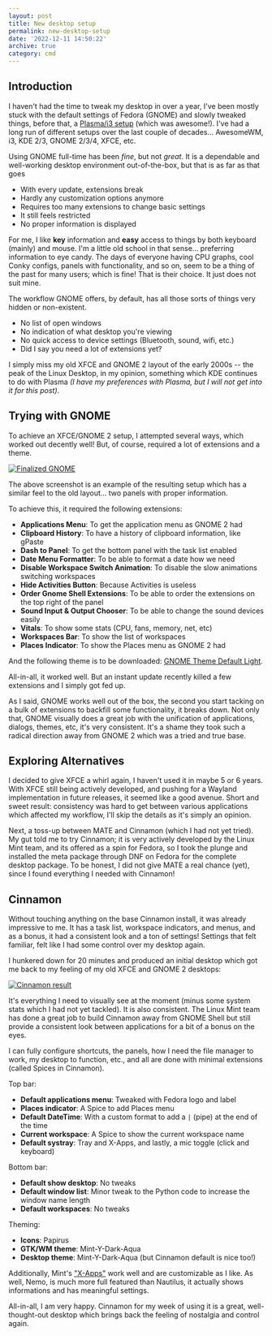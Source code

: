 ```yaml
---
layout: post
title: New desktop setup
permalink: new-desktop-setup
date: '2022-12-11 14:50:22'
archive: true
category: cmd
---
```


## Introduction

I haven't had the time to tweak my desktop in over a year, I've been mostly stuck with the default settings of Fedora (GNOME) and slowly tweaked things, before that, a [Plasma/i3 setup](/i3-plasma-a-solid-match) (which was awesome!). I've had a long run of different setups over the last couple of decades... AwesomeWM, i3, KDE 2/3, GNOME 2/3/4, XFCE, etc.

Using GNOME full-time has been *fine*, but not *great*. It is a dependable and well-working desktop environment out-of-the-box, but that is as far as that goes

* With every update, extensions break
* Hardly any customization options anymore
* Requires too many extensions to change basic settings
* It still feels restricted
* No proper information is displayed

For me, I like **key** information and **easy** access to things by both keyboard (mainly) and mouse. I'm a little old school in that sense... preferring information to eye candy. The days of everyone having CPU graphs, cool Conky configs, panels with functionality, and so on, seem to be a thing of the past for many users; which is fine! That is their choice. It just does not suit mine.

The workflow GNOME offers, by default, has all those sorts of things very hidden or non-existent.

* No list of open windows
* No indication of what desktop you're viewing
* No quick access to device settings (Bluetooth, sound, wifi, etc.)
* Did I say you need a lot of extensions yet?

I simply miss my old XFCE and GNOME 2 layout of the early 2000s -- the peak of the Linux Desktop, in my opinion, something which KDE continues to do with Plasma *(I have my preferences with Plasma, but I will not get into it for this post)*.

## Trying with GNOME

To achieve an XFCE/GNOME 2 setup, I attempted several ways, which worked out decently well! But, of course, required a lot of extensions and a theme.

[![Finalized GNOME](/assets/images/posts/gnomeshelllook.png)](/assets/images/posts/gnomeshelllook.png)

The above screenshot is an example of the resulting setup which has a similar feel to the old layout... two panels with proper information.

To achieve this, it required the following extensions:

* **Applications Menu**: To get the application menu as GNOME 2 had
* **Clipboard History**: To have a history of clipboard information, like gPaste
* **Dash to Panel**: To get the bottom panel with the task list enabled
* **Date Menu Formatter**: To be able to format a date how we need
* **Disable Workspace Switch Animation**: To disable the slow animations switching workspaces
* **Hide Activities Button**: Because Activities is useless
* **Order Gnome Shell Extensions**: To be able to order the extensions on the top right of the panel
* **Sound Input & Output Chooser**: To be able to change the sound devices easily
* **Vitals**: To show some stats (CPU, fans, memory, net, etc)
* **Workspaces Bar**: To show the list of workspaces
* **Places Indicator**: To show the Places menu as GNOME 2 had

And the following theme is to be downloaded: [GNOME Theme Default Light](https://gitlab.gnome.org/eeshugerman/gnome-shell-theme-default-light/).

All-in-all, it worked well. But an instant update recently killed a few extensions and I simply got fed up.

As I said, GNOME works well out of the box, the second you start tacking on a bulk of extensions to backfill some functionality, it breaks down. Not only that, GNOME visually does a great job with the unification of applications, dialogs, themes, etc, it's very consistent. It's a shame they took such a radical direction away from GNOME 2 which was a tried and true base.

## Exploring Alternatives

I decided to give XFCE a whirl again, I haven't used it in maybe 5 or 6 years. With XFCE still being actively developed, and pushing for a Wayland implementation in future releases, it seemed like a good avenue. Short and sweet result: consistency was hard to get between various applications which affected my workflow, I'll skip the details as it's simply an opinion.

Next, a toss-up between MATE and Cinnamon (which I had not yet tried). My gut told me to try Cinnamon; it is very actively developed by the Linux Mint team, and its offered as a spin for Fedora, so I took the plunge and installed the meta package through DNF on Fedora for the complete desktop package. To be honest, I did not give MATE a real chance (yet), since I found everything I needed with Cinnamon!

## Cinnamon

Without touching anything on the base Cinnamon install, it was already impressive to me. It has a task list, workspace indicators, and menus, and as a bonus, it had a consistent look and a ton of settings! Settings that felt familiar, felt like I had some control over my desktop again.

I hunkered down for 20 minutes and produced an initial desktop which got me back to my feeling of my old XFCE and GNOME 2 desktops:

[![Cinnamon result](/assets/images/posts/cinnamon.png)](/assets/images/posts/cinnamon.png)

It's everything I need to visually see at the moment (minus some system stats which I had not yet tackled). It is also consistent. The Linux Mint team has done a great job to build Cinnamon away from GNOME Shell but still provide a consistent look between applications for a bit of a bonus on the eyes.

I can fully configure shortcuts, the panels, how I need the file manager to work, my desktop to function, etc., and all are done with minimal extensions (called Spices in Cinnamon).

Top bar:

* **Default applications menu**: Tweaked with Fedora logo and label
* **Places indicator**: A Spice to add Places menu
* **Default DateTime**: With a custom format to add a `|` (pipe) at the end of the time
* **Current workspace**: A Spice to show the current workspace name
* **Default systray**: Tray and X-Apps, and lastly, a mic toggle (click and keyboard)

Bottom bar:

* **Default show desktop**: No tweaks
* **Default window list**: Minor tweak to the Python code to increase the window name length
* **Default workspaces**: No tweaks

Theming:

* **Icons**: Papirus
* **GTK/WM theme**: Mint-Y-Dark-Aqua
* **Desktop theme**: Mint-Y-Dark-Aqua (but Cinnamon default is nice too!)

Additionally, Mint's ["X-Apps"](https://linuxmint-developer-guide.readthedocs.io/en/latest/xapps.html) work well and are customizable as I like. As well, Nemo, is much more full featured than Nautilus, it actually shows informations and has meaningful settings.

All-in-all, I am very happy. Cinnamon for my week of using it is a great, well-thought-out desktop which brings back the feeling of nostalgia and control again.